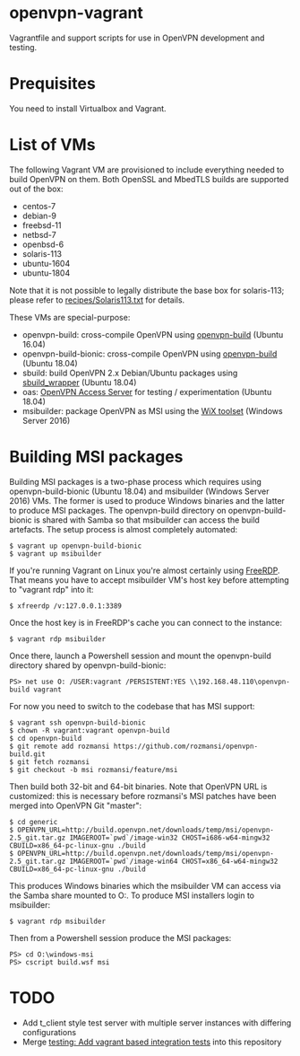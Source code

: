 # openvpn-vagrant

Vagrantfile and support scripts for use in OpenVPN development and testing.

# Prequisites

You need to install Virtualbox and Vagrant.

# List of VMs

The following Vagrant VM are provisioned to include everything needed to build 
OpenVPN on them. Both OpenSSL and MbedTLS builds are supported out of the box:

* centos-7
* debian-9
* freebsd-11
* netbsd-7
* openbsd-6
* solaris-113
* ubuntu-1604
* ubuntu-1804

Note that it is not possible to legally distribute the base box for solaris-113; 
please refer to [recipes/Solaris113.txt](recipes/Solaris113.txt) for details.

These VMs are special-purpose:

* openvpn-build: cross-compile OpenVPN using [openvpn-build](https://github.com/OpenVPN/openvpn-build) (Ubuntu 16.04)
* openvpn-build-bionic: cross-compile OpenVPN using [openvpn-build](https://github.com/OpenVPN/openvpn-build) (Ubuntu 18.04)
* sbuild: build OpenVPN 2.x Debian/Ubuntu packages using [sbuild_wrapper](https://github.com/OpenVPN/sbuild_wrapper) (Ubuntu 18.04)
* oas: [OpenVPN Access Server](https://openvpn.net/faq/what-is-openvpn-access-server/) for testing / experimentation (Ubuntu 18.04)
* msibuilder: package OpenVPN as MSI using the [WiX toolset](http://wixtoolset.org) (Windows Server 2016)

# Building MSI packages

Building MSI packages is a two-phase process which requires using
openvpn-build-bionic (Ubuntu 18.04) and msibuilder (Windows Server 2016) VMs.
The former is used to produce Windows binaries and the latter to produce MSI
packages. The openvpn-build directory on openvpn-build-bionic is shared with
Samba so that msibuilder can access the build artefacts. The setup process is
almost completely automated:

    $ vagrant up openvpn-build-bionic
    $ vagrant up msibuilder

If you're running Vagrant on Linux you're almost certainly using
[FreeRDP](https://www.freerdp.com/). That means you have to accept msibuilder
VM's host key before attempting to "vagrant rdp" into it:

    $ xfreerdp /v:127.0.0.1:3389

Once the host key is in FreeRDP's cache you can connect to the instance:

    $ vagrant rdp msibuilder

Once there, launch a Powershell session and mount the openvpn-build directory
shared by openvpn-build-bionic:

    PS> net use O: /USER:vagrant /PERSISTENT:YES \\192.168.48.110\openvpn-build vagrant

For now you need to switch to the codebase that has MSI support:

    $ vagrant ssh openvpn-build-bionic
    $ chown -R vagrant:vagrant openvpn-build
    $ cd openvpn-build
    $ git remote add rozmansi https://github.com/rozmansi/openvpn-build.git
    $ git fetch rozmansi
    $ git checkout -b msi rozmansi/feature/msi

Then build both 32-bit and 64-bit binaries. Note that OpenVPN URL is customized:
this is necessary before rozmansi's MSI patches have been merged into OpenVPN
Git "master":

    $ cd generic
    $ OPENVPN_URL=http://build.openvpn.net/downloads/temp/msi/openvpn-2.5_git.tar.gz IMAGEROOT=`pwd`/image-win32 CHOST=i686-w64-mingw32 CBUILD=x86_64-pc-linux-gnu ./build
    $ OPENVPN_URL=http://build.openvpn.net/downloads/temp/msi/openvpn-2.5_git.tar.gz IMAGEROOT=`pwd`/image-win64 CHOST=x86_64-w64-mingw32 CBUILD=x86_64-pc-linux-gnu ./build

This produces Windows binaries which the msibuilder VM can access via the Samba
share mounted to O:. To produce MSI installers login to msibuilder:

    $ vagrant rdp msibuilder

Then from a Powershell session produce the MSI packages:

    PS> cd O:\windows-msi
    PS> cscript build.wsf msi

# TODO

* Add t_client style test server with multiple server instances with differing configurations
* Merge [testing: Add vagrant based integration tests](https://github.com/OpenVPN/openvpn/pull/45) into this repository
